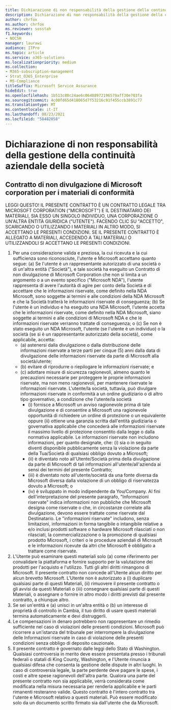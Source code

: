 ```yaml
---
title: Dichiarazione di non responsabilità della gestione della continuità aziendale della società
description: Dichiarazione di non responsabilità della gestione della continuità aziendale della società
author: chrfox
ms.author: chrfox
ms.reviewer: sosstah
f1.keywords:
- NOCSH
manager: laurawi
audience: ITPro
ms.topic: article
ms.service: o365-solutions
ms.localizationpriority: medium
ms.collection:
- M365-subscription-management
- Strat_O365_Enterprise
- MS-Compliance
titleSuffix: Microsoft Service Assurance
hideEdit: true
ms.openlocfilehash: 1b513c80c24ae6c06488972196579aff30e703fa
ms.sourcegitcommit: 4c00fd65d418065d7f53216c91f455ccb3891c77
ms.translationtype: MT
ms.contentlocale: it-IT
ms.lasthandoff: 08/23/2021
ms.locfileid: "58482058"
---
```

# <a name="enterprise-business-continuity-management-legal-disclaimer"></a>Dichiarazione di non responsabilità della gestione della continuità aziendale della società

## <a name="microsoft-corporation-non-disclosure-agreement-for-compliance-materials"></a>Contratto di non divulgazione di Microsoft corporation per i materiali di conformità

LEGGI QUESTO! IL PRESENTE CONTRATTO È UN CONTRATTO LEGALE TRA MICROSOFT CORPORATION ("MICROSOFT") E IL DESTINATARIO DEI MATERIALI, SIA ESSO UN SINGOLO INDIVIDUO, UNA CORPORAZIONE O UN'ALTRA ENTITÀ GIURIDICA ("UTENTE"). FACENDO CLIC SU "ACCETTO", SCARICANDO O UTILIZZANDO I MATERIALI IN ALTRO MODO, SI ACCETTANO LE PRESENTI CONDIZIONI. SE IL PRESENTE CONTRATTO È ALLEGATO A MATERIALI, ACCEDENDO A TALI MATERIALI O UTILIZZANDOLI SI ACCETTANO LE PRESENTI CONDIZIONI.

1. Per una considerazione valida e preziosa, la cui ricevuta e la cui sufficienza sono riconosciute, l'utente e Microsoft accettano quanto segue: (a) Se l'utente è un rappresentante autorizzato di una società o di un'altra entità ("Società"), e tale società ha eseguito un Contratto di non divulgazione di Microsoft Corporation che non si limita a un argomento o a un evento specifico ("Microsoft NDA"),  l'utente rappresenta di avere l'autorità di agire per conto della Società e di accettare che le informazioni riservate, come definito nella NDA Microsoft, sono soggette ai termini e alle condizioni della NDA Microsoft e che la Società tratterà le informazioni riservate di conseguenza; (b) Se l'utente è un individuo e ha eseguito una NDA Microsoft, l'utente accetta che le informazioni riservate, come definito nella NDA Microsoft, siano soggette ai termini e alle condizioni di Microsoft NDA e che le informazioni riservate verranno trattate di conseguenza; o (c) Se non è stato eseguito un NDA Microsoft, l'utente (se l'utente è un individuo) o la società (se si è un rappresentante autorizzato della società), come applicabile, accetta: 
    - (a) astenersi dalla divulgazione o dalla distribuzione delle informazioni riservate a terze parti per cinque (5) anni dalla data di divulgazione delle informazioni riservate da parte di Microsoft alla società/utente; 
    - (b) evitare di riprodurre o riepilogare le informazioni riservate; e 
    - (c) adottare misure di sicurezza ragionevoli, almeno quanto le precauzioni necessarie per proteggere le proprie informazioni riservate, ma non meno ragionevoli, per mantenere riservate le informazioni riservate. L'utente/la società, tuttavia, può divulgare informazioni riservate in conformità a un ordine giudiziario o di altro tipo governativo, a condizione che l'utente/la società 
        - (i) fornisce a Microsoft un avviso ragionevole prima di tale divulgazione e di consentire a Microsoft una ragionevole opportunità di richiedere un ordine di protezione o un equivalente oppure (ii) ottiene una garanzia scritta dall'entità giudiziaria o governativa applicabile che concederà alle informazioni riservate il massimo livello di protezione consentito dalla legge o dalla normativa applicabile. Le informazioni riservate non includono informazioni, per quanto designate, che: (i) sia o in seguito diventi disponibile pubblicamente senza la violazione da parte della Tua/Società di qualsiasi obbligo dovuto a Microsoft; 
        - (ii) è diventato noto all'Utente/Società prima della divulgazione da parte di Microsoft di tali informazioni all'utente/all'azienda ai sensi dei termini del presente Contratto;
        - (iii) è diventato noto all'utente/società da una fonte diversa da Microsoft diversa dalla violazione di un obbligo di riservatezza dovuto a Microsoft; o
        - (iv) è sviluppato in modo indipendente da You/Company. AI fini dell'interpretazione del presente paragrafo, "Informazioni riservate" indica informazioni non pubbliche che Microsoft designa come riservate o che, in circostanze correlate alla divulgazione, devono essere trattate come riservate dal Destinatario. Le "informazioni riservate" includono, senza limitazioni, informazioni in forma tangibile o intangibile relative a e/o inclusi prodotti software o hardware Microsoft rilasciati o non rilasciati, la commercializzazione o la promozione di qualsiasi prodotto Microsoft, i criteri o le procedure aziendali di Microsoft e le informazioni ricevute da altri che Microsoft è obbligato a trattare come riservate.
2. L'Utente può esaminare questi materiali solo (a) come riferimento per convalidare la piattaforma e fornire supporto per la valutazione dei prodotti per l'acquisto e l'utilizzo. Tutti gli altri diritti rimangono di Microsoft. Il presente contratto non concede all'Utente alcun diritto per alcun brevetto Microsoft. L'Utente non è autorizzato a (i) duplicare qualsiasi parte di questi Materiali, (ii) rimuovere il presente contratto o gli avvisi da questi Materiali o (iii) consegnare qualsiasi parte di questi Materiali, o assegnare o fornire in altro modo i diritti previsti dal presente contratto, a chiunque altro. 
3. Se sei un'entità e (a) unisci in un'altra entità o (b) un interesse di proprietà di controllo in Cambia, il tuo diritto di usare questi materiali termina automaticamente e devi distruggerli. 
4. Le compensazioni in denaro potrebbero non rappresentare un rimedio sufficiente nel caso di violazioni delle presenti condizioni.  Microsoft può ricorrere a un'istanza del tribunale per interrompere la divulgazione delle Informazioni riservate in caso di violazione delle presenti condizioni senza obbligo di deposito cauzionale.  
5. Il presente contratto è governato dalle leggi dello Stato di Washington. Qualsiasi controversia in merito deve essere presentata presso i tribunali federali o statali di King County, Washington, e l'Utente rinuncia a qualsiasi difesa che consenta la gestione delle dispute in altri luoghi. In caso di controversia legale, la parte perdente deve pagare le spese, i costi e altre spese ragionevoli dell'altra parte. Qualora una parte del presente contratto non sia applicabile, verrà considerata come modificata nella misura necessaria per renderla applicabile e le parti rimanenti resteranno valide. Questo contratto è l'intero contratto tra l'utente e Microsoft relativo a questi materiali. Può essere modificato solo da un documento scritto firmato sia dall'utente che da Microsoft.
